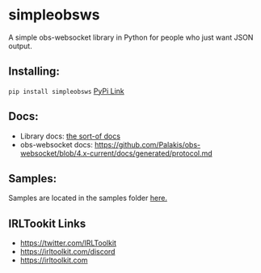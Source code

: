 # simpleobsws
A simple obs-websocket library in Python for people who just want JSON output.

## Installing:
`pip install simpleobsws` [PyPi Link](https://pypi.org/project/simpleobsws/)

## Docs:
- Library docs: [the sort-of docs](/usage.md)
- obs-websocket docs: https://github.com/Palakis/obs-websocket/blob/4.x-current/docs/generated/protocol.md

## Samples:
Samples are located in the samples folder [here.](/samples)

## IRLTookit Links

- https://twitter.com/IRLToolkit
- https://irltoolkit.com/discord
- https://irltoolkit.com
